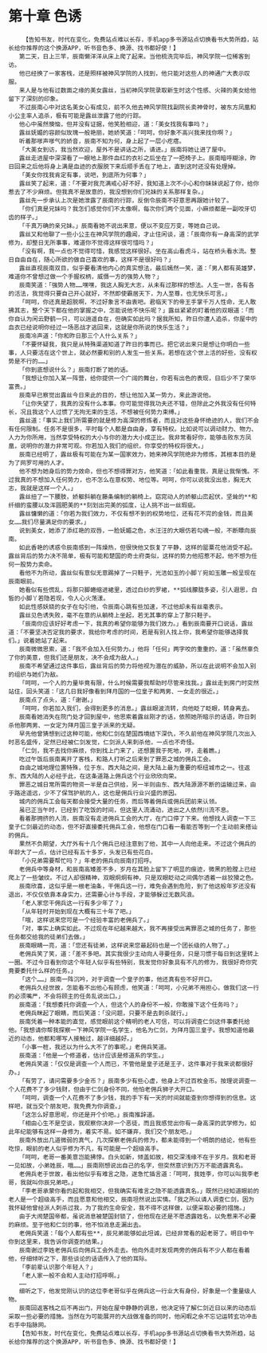 # 第十章 色诱
        【告知书友，时代在变化，免费站点难以长存，手机app多书源站点切换看书大势所趋，站长给你推荐的这个换源APP，听书音色多、换源、找书都好使！】
       第二天，日上三竿，辰南懒洋洋从床上爬了起来。当他梳洗完毕后，神风学院一位稀客到访。
       他已经换了一家客栈，还是照样被神风学院的人找到，他只能对这些人的神通广大表示叹服。
       来人是与他有过数面之缘的美女露丝，当初神风学院录取新生时这个性感、火辣的美女给他留下了深刻的印象。
       不过辰南心中对这名美女心有成见，前不久他去神风学院找副院长卖神骨时，被东方凤凰和小公主率人追杀，极有可能是露丝泄露了他的行踪。
       他心中虽然懊恼，但并没有证据，他笑脸相迎，道：「美女找我有事吗？」
       露丝妩媚的容颜似玫瑰一般艳丽，她娇笑道：「呵呵，你好象不高兴我来找你啊？」
       听着那嗲声嗲气的娇音，辰南不知为何，身上起了一层小疙瘩。
       「大美女到访，我当然欢迎，屋外不是讲话之所，请进。」辰南将她让进了屋中。
       露丝走进屋中深深看了一眼地上那件血红的衣衫之后坐在了一把椅子上。辰南暗呼糊涂，昨日回来之后他将身上满是血迹的衣服脱下来后顺手丢在了地上，直到这时还没有处理掉。
       「美女你找我肯定有事，说吧，到底所为何事？」
       露丝笑了起来，道：「不要对我充满戒心好不好，我知道上次不小心和你妹妹说起了你，给你惹去了不少麻烦。但我真不是故意的，我没想到你们兄妹的关系那样复杂。」
       露丝先一步承认上次是她泄露了辰南的行踪，反倒令辰南不好意思再跟她计较了。
       「你们真是兄妹吗？我怎们感觉你们不太像啊，每次你们两个见面，小麻烦都是一副咬牙切齿的样子。」
       「千真万确的亲兄妹。」辰南看她不说出来意，便以不变应万变，等她自己说。
       露丝又和他聊了一些小公主在神风学院的趣闻，才止住闲谈，道：「辰南你有一身高深的武学修为，却整日无所事事，难道你不觉得这样很可惜吗？」
       「没有啊，我一点也不觉得可惜，我感觉这样很好。坐在高山看虎斗，站在桥头看水流。整日自由自在，随心所欲的做自己喜欢的事，这样不是很好吗？」
       露丝直视辰南双目，似乎要看清他内心的真实想法，最后嫣然一笑，道：「男人都有英雄梦，难道你不曾想过做一个手握权柄，威慑一方的强势人物？」
       辰南笑道：「强势人物……嘿嘿，我这人胸无大志，从未有过那样的想法。人生一世，各有各的活法，我觉得只要自己开心就好，不然即使霸居天下，为人至尊，也无快乐可言。」
       「呵呵，你还真是超脱啊，不过好象言不由衷吧。君临天下的帝王手掌千万人性命，无人敢拂其志，整个天下都在他的掌握之中，怎能说他不快乐呢？」露丝紧紧的盯着他的双眼道：「而你自认为闲云野鹤一只，可以逍遥自在，但确实如此吗？据我所知，昨日你遭人追杀，你屋中的血衣已经说明你经过一场恶战才逃回来，这就是你所说的快乐生活？」
       辰南冷声道：「你和昨日那三个人什么关系？」
       「不要怀疑我，我只是从特殊渠道知道了昨日的事而已。把它说出来只是想让你明白一些事，人只要活在这个世上，就必然要和别的人发生一些关系。若想在这个世上活的好些，没有权势是不行的……」
       「你到底想说什么？」辰南打断了她的话。
       「我想让你加入某一阵营，给你提供一个广阔的舞台，你若有出色的表现，日后少不了荣华富贵。」
       辰南早已察觉出露丝今日来此的目的，想让他加入某一势力，来此游说他。
       「让你失望了，我真的没有什么本事。你可能觉得我功夫还不错，但除此之外我没有任何特长，况且我这个人过惯了无拘无束的生活，不想被任何势力束缚。」
       露丝道：「事实上我们所需要的就是修为高深的修炼者，而且对这些身怀绝迹的人，我们不会有任何限制。任务不是很多，平时每个人都是自由身，享有特权。比如说可以调动财力、物力、人力为你所用，当然享受特权的大小与你的潜力大小成正比。我非常看好你，能够击败东方凤凰，说明你的潜力非常可观。你若加入我们的组织，你享受的特权将很大。」
       辰南已经明了，露丝极有可能在为某一国家效力，她来神风学院绝非为修炼，其根本目的是为了网罗可用的人才。
       他不想为她身后的势力效命，但也不想得罪对方，他笑道：「如此看重我，真是让我惭愧。不过我真的不想加入任何势力，也不怎么在意权势、地位等。呵呵，你可以说我没出息，胸无大志，我就是这样一个人。」
       露丝扭了一下腰肢，娇躯斜躺在藤条编制的躺椅上。窈窕动人的娇躯山峦起伏，坚耸的**和纤细的蛮腰以及浑圆肥美的**刻划出完美的弧度，让人挑不出一丝瑕疵。
       露丝慵懒的道：「你若为我们效力，不仅有想不到的权势地位，还有花不完的金钱，而且美女……我们尽量满足你的要求。」
       说到美女，她添了添红艳的双唇，一脸妩媚之色，水汪汪的大眼仿若勾魂一般，不断瞟向辰南。
       如此香艳的诱惑令辰南感到一阵燥热，但很快他又恢复了平静，这样的罂粟花他消受不起。露丝背后的势力决不简单，极有可能和楚国的奇士府类似，这样的势力他招惹不起，他不想为任何一股势力卖命。
       看他不为所动，露丝似有意似无意踢掉了一只鞋子，光洁如玉的小脚丫宛如玉雕一般呈现在辰南眼前。
       她看似有些慌乱，将那只脚蜷缩进裙里，透过白纱的罗裙，**弧线朦胧多姿，引人遐思，白皙的小脚丫若隐若现，令人心火荡漾。
       如此性感妖娆的女子在勾引他，令辰南心跳有些加速，不过他却未有丝毫表示。
       露丝见色诱失败，毫不在意的从躺椅上坐起，若无其事的穿上了那只鞋子。
       「辰南你应该好好考虑一下，我真的希望你能够为我们效力。」看到辰南要开口说话，露丝道：「不要坚决否定我的要求，我给你考虑的时间，若是有别人找上你，我希望你能够选择我们。」说着她站了起来。
       辰南微微思索，道：「我不会加入任何势力。」他将「任何」两字咬的重重的，道：「虽然辜负了你的美意，但我们还是朋友，决不会成为敌人。」
       辰南不希望通过这件事后，露丝背后的势力将他视为潜在的威胁，所以在此说明不会加入别的组织与她们为敌。
       「呵呵，一个人的力量毕竟有限，什么时候需要我帮助时尽管来找我。」露丝走到房门时突然站住，回头笑道：「这几日我好像看到拜月国的一位皇子和两男、一女走的很近。」
       辰南点了点头，道：「谢谢。」
       「呵呵，你若加入我们，会得到更多的消息。」露丝眼波流转，向他眨了眨眼，转身离去。
       辰南看她消失在院门处才回到屋中，他思索着露丝刚才的话，依照她所暗示的话语，昨日刺杀他那两男、一女定为拜月国三皇子派来的无疑。
       早先他曾猜想到过这种可能，他和仁剑在楚国西境结下深仇，不久前他在神风学院几次出入时恶名盛传，定然已经被仁剑发觉，仁剑派人来刺杀他，一点也不奇怪。
       「仁剑，我不去找你麻烦，你到找上门来了，还想置我于死地，哼，走着瞧。」
       吃过午饭后辰南离开了客栈，和路人打听之后来到了罪恶之城的佣兵工会。
       自由之城地理位置特殊，位于东、西大陆之间，是大陆上最为重要的枢纽城市之一。往返东、西大陆的人必经于此，在这条道路上佣兵这个行业欣欣向荣。
       罪恶之城日常所需的物资一半是自己供给，另一半则由东、西大陆源源不断的运输过来，由于路途遥远，少不了保驾护航的人，这也是佣兵行业兴盛的原因。
       城内的佣兵工会每天都会接受大量的任务，而后等着佣兵或佣兵团前来认领。
       虽已正当午时，已经到了吃饭的时间，但这里人流涌动，进出之人依然川流不息。
       看着那拥挤的人流，辰南没有走进佣兵工会的大厅，在门口停了下来。他想找人调查一下三皇子仁剑最近的动态，但不好直接委托佣兵工会，他想在门口看一看能否等到一个主动前来搭讪的佣兵。
       果然不负期望，大厅外有十几个佣兵已经注意到了他，其中一人向他走来。不过这个佣兵的年龄大了一点，估计已经有五十多岁，头发已有些花白。
       「小兄弟需要帮忙吗？」年老的佣兵向辰南打招呼。
       老佣兵中等身材，和辰南高矮差不多，岁月在其脸上留下了明显的痕迹，微黑的脸膛上已经爬上了一些皱纹。不过人却很精神，双眼炯炯有神，只是双眼眨动之间偶尔透着一丝狡猾之色。
       辰南欣喜，这似乎是一根老油条，干佣兵这一行，难免会遇到危险，到了他这般年岁还没有退出，不仅仅依靠本身实力，还需要心计与手段，才能够躲过无数风浪。
       「老人家您干佣兵这一行有多少年了？」
       「从年轻时开始到现在大概有三十年了吧。」
       「哦，这样说来您可是一个经验丰富的老佣兵了。」
       「对，事实上确实如此。不过现在年纪越来越大，我不再接受出离罪恶之城的任务了，那些任务都交给我的徒弟们去做。」
       辰南眼睛一亮，道：「您还有徒弟，这样说来您最起码也是一个团长级的人物了。」
       老佣兵笑了笑，道：「差不多吧。其实我很少主动向人寻要任务，只是习惯于每日到这里转上一圈。不过今日看到你这个年轻人似乎有些特别，我发觉你好象具有不凡的修为，我很好奇你究竟要委托什么样的任务。」
       「这个……」辰南一阵沉吟，对于调查一个皇子的事，他还真有些不好开口。
       老佣兵久经世故，怎能看不出他心有顾虑，他笑道：「呵呵，小兄弟不用担心，做我们这一行的必须嘴严，不会将顾主的任务乱说出口。」
       辰南道：「我想委托你调查一个人，但这个人的身份不一般，你敢接下这个任务吗？」
       老佣兵眯起了眼睛，而后笑道：「没问题，只要不是去刺杀就行。」
       辰南凭着一种本能的直觉，感觉眼前这个精明的老人可信，可以将调查仁剑这件事委托给他。「我想请你帮我探察一下神风学院一名学生，他名为仁剑，为拜月国三皇子。我想知道他最近的动态，他都和哪写人接触过，越详细越好。」
       「小事一桩，我还以为什么大不了的事呢。」老佣兵笑道。
       辰南道：「他是一个修道者，估计应该是修道系的学生。」
       老佣兵笑道：「仅仅是调查一个人而已，不管他是皇子还是王子，这件事对于我来说都很好办。」
       「有劳了，请问需要多少金币？」辰南多少有些心虚，他身上不过百枚金币。按理说调查一个人花费不了多少钱财，但由于仁剑身份不同，他怕老佣兵狮子大开口。
       「呵呵，调查一个人花费不了多少钱，我的手下有一天的时间就能查到你想得到的信息。这样吧，就当交个朋友吧，我免费为你调查。」
       「这怎么好意思呢，你还是开个价吧。」辰南推辞道。
       「相由心生不是空谈，我观察你决非一个恶徒，而且我感觉出你有一身高深的武学修为，如此年纪能够有这样一身修为，着实不易。如不嫌弃，我们交个朋友吧。」
       辰南外放出几道微弱的真气，几次探察老佣兵的修为，都未能得到一个明朗的结论，他有些吃惊，眼前的老人似乎修为不凡，有可能是一个超级高手。
       「呵呵，老哥一番美意岂能拂悖。白头如新，倾盖如故，相交深浅缘不在于岁月。我和老哥一见如故，小弟姓辰，哦……」辰南刚想说出自己的名字，但突然意识到万万不能透露真名。
       老佣兵老于世故，看出他似乎有难言之隐，遂急忙插言道：「呵呵，我姓李，你可以叫我李老哥，我就叫你辰兄弟吧。」
       「李老哥承蒙你看的起和我相交，但我确实有难言之隐不能透露真名。」既然已经知道眼前的老人是一个超级高手，而且愿意和他相交，辰南坦然说出实情。「我之所以请人调查仁剑，因为我怀疑他曾经派人刺杀过我，为了我的生命安全，我不得不这样做，以便采取必要的措施。」
       由于大闹楚国帝都，虽说消息被楚国封锁了，但他现在还是不愿透露姓名，以免惹来不必要的麻烦。至于他和仁剑的事，他不怕消息走漏出去。
       老佣兵笑道：「每个人都有些**，辰兄弟能够如此坦诚，已经非常看的起老哥了。明日中午你到这里来，我告诉你调查的结果。」
       辰南谢过李姓老佣兵后向佣兵工会外走去。他向外走时发现两旁的佣兵有不少人都在看着他，仔细倾听之下，那些谈论的话语传入了他的耳际。
       「李前辈认识那个年轻人？」
       「老人家一般不会和人主动打招呼啊。」
       ……
       细听之下，他发觉刚认识的这位李老哥似乎在佣兵这一行业大有身份，好象是一个重量级人物。
       辰南回返客栈之后不再出门，开始在屋中静静的调息，他决定待了解仁剑近日以来的动态后采取一些必要的措施。当然在为可能展开的大战做准备的同时，他闲暇之余不忘记运转玄功冲击右手中指脉网。
       【告知书友，时代在变化，免费站点难以长存，手机app多书源站点切换看书大势所趋，站长给你推荐的这个换源APP，听书音色多、换源、找书都好使！】